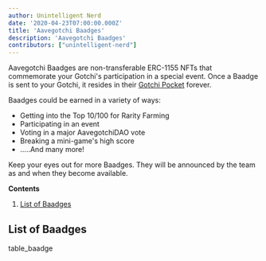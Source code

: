 ```yaml
---
author: Unintelligent Nerd
date: '2020-04-23T07:00:00.000Z'
title: 'Aavegotchi Baadges'
description: 'Aavegotchi Baadges'
contributors: ["unintelligent-nerd"]
---
```


Aavegotchi Baadges are non-transferable ERC-1155 NFTs that commemorate your Gotchi's participation in a special event. Once a Baadge is sent to your Gotchi, it resides in their [Gotchi Pocket](/aavegotchi-profile#gotchi-pocket) forever.

Baadges could be earned in a variety of ways:

* Getting into the Top 10/100 for Rarity Farming
* Participating in an event
* Voting in a major AavegotchiDAO vote
* Breaking a mini-game's high score
* .....And many more!

Keep your eyes out for more Baadges. They will be announced by the team as and when they become available.

<div class="contentsBox">

**Contents**

<ol>
<li><a href=#list-of-baadges>List of Baadges</a></li>
</ol>

</div>

## List of Baadges

table_baadge

